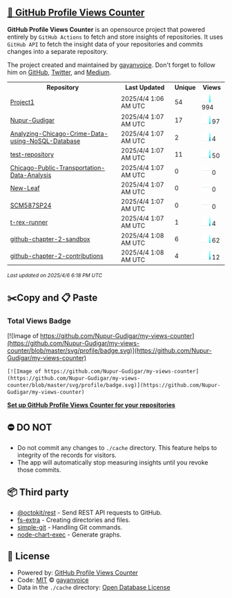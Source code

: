 ## [🚀 GitHub Profile Views Counter](https://github.com/gayanvoice/github-profile-views-counter)
**GitHub Profile Views Counter** is an opensource project that powered entirely by  `GitHub Actions` to fetch and store insights of repositories.
It uses `GitHub API` to fetch the insight data of your repositories and commits changes into a separate repository.

The project created and maintained by [gayanvoice](https://github.com/gayanvoice). Don't forget to follow him on [GitHub](https://github.com/gayanvoice), [Twitter](https://twitter.com/gayanvoice), and [Medium](https://gayanvoice.medium.com/).

<table>
	<tr>
		<th>
			Repository
		</th>
		<th>
			Last Updated
		</th>
		<th>
			Unique
		</th>
		<th>
			Views
		</th>
	</tr>
	<tr>
		<td>
			<a href="https://github.com/Nupur-Gudigar/my-views-counter/tree/master/readme/953498133/year.md">
				Project1
			</a>
		</td>
		<td>
			2025/4/4 1:06 AM UTC
		</td>
		<td>
			54
		</td>
		<td>
			<img alt="Response time graph" src="https://github.com/Nupur-Gudigar/my-views-counter/raw/master/graph/953498133/small/year.png" height="20"> 994
		</td>
	</tr>
	<tr>
		<td>
			<a href="https://github.com/Nupur-Gudigar/my-views-counter/tree/master/readme/953997944/year.md">
				Nupur-Gudigar
			</a>
		</td>
		<td>
			2025/4/4 1:07 AM UTC
		</td>
		<td>
			17
		</td>
		<td>
			<img alt="Response time graph" src="https://github.com/Nupur-Gudigar/my-views-counter/raw/master/graph/953997944/small/year.png" height="20"> 97
		</td>
	</tr>
	<tr>
		<td>
			<a href="https://github.com/Nupur-Gudigar/my-views-counter/tree/master/readme/755386523/year.md">
				Analyzing-Chicago-Crime-Data-using-NoSQL-Database
			</a>
		</td>
		<td>
			2025/4/4 1:07 AM UTC
		</td>
		<td>
			2
		</td>
		<td>
			<img alt="Response time graph" src="https://github.com/Nupur-Gudigar/my-views-counter/raw/master/graph/755386523/small/year.png" height="20"> 4
		</td>
	</tr>
	<tr>
		<td>
			<a href="https://github.com/Nupur-Gudigar/my-views-counter/tree/master/readme/952027651/year.md">
				test-repository
			</a>
		</td>
		<td>
			2025/4/4 1:07 AM UTC
		</td>
		<td>
			11
		</td>
		<td>
			<img alt="Response time graph" src="https://github.com/Nupur-Gudigar/my-views-counter/raw/master/graph/952027651/small/year.png" height="20"> 50
		</td>
	</tr>
	<tr>
		<td>
			<a href="https://github.com/Nupur-Gudigar/my-views-counter/tree/master/readme/816065386/year.md">
				Chicago-Public-Transportation-Data-Analysis
			</a>
		</td>
		<td>
			2025/4/4 1:07 AM UTC
		</td>
		<td>
			0
		</td>
		<td>
			<img alt="Response time graph" src="https://github.com/Nupur-Gudigar/my-views-counter/raw/master/graph/816065386/small/year.png" height="20"> 0
		</td>
	</tr>
	<tr>
		<td>
			<a href="https://github.com/Nupur-Gudigar/my-views-counter/tree/master/readme/816072591/year.md">
				New-Leaf
			</a>
		</td>
		<td>
			2025/4/4 1:07 AM UTC
		</td>
		<td>
			0
		</td>
		<td>
			<img alt="Response time graph" src="https://github.com/Nupur-Gudigar/my-views-counter/raw/master/graph/816072591/small/year.png" height="20"> 0
		</td>
	</tr>
	<tr>
		<td>
			<a href="https://github.com/Nupur-Gudigar/my-views-counter/tree/master/readme/777939785/year.md">
				SCM587SP24
			</a>
		</td>
		<td>
			2025/4/4 1:07 AM UTC
		</td>
		<td>
			0
		</td>
		<td>
			<img alt="Response time graph" src="https://github.com/Nupur-Gudigar/my-views-counter/raw/master/graph/777939785/small/year.png" height="20"> 0
		</td>
	</tr>
	<tr>
		<td>
			<a href="https://github.com/Nupur-Gudigar/my-views-counter/tree/master/readme/954031080/year.md">
				t-rex-runner
			</a>
		</td>
		<td>
			2025/4/4 1:07 AM UTC
		</td>
		<td>
			1
		</td>
		<td>
			<img alt="Response time graph" src="https://github.com/Nupur-Gudigar/my-views-counter/raw/master/graph/954031080/small/year.png" height="20"> 4
		</td>
	</tr>
	<tr>
		<td>
			<a href="https://github.com/Nupur-Gudigar/my-views-counter/tree/master/readme/953493884/year.md">
				github-chapter-2-sandbox
			</a>
		</td>
		<td>
			2025/4/4 1:08 AM UTC
		</td>
		<td>
			6
		</td>
		<td>
			<img alt="Response time graph" src="https://github.com/Nupur-Gudigar/my-views-counter/raw/master/graph/953493884/small/year.png" height="20"> 62
		</td>
	</tr>
	<tr>
		<td>
			<a href="https://github.com/Nupur-Gudigar/my-views-counter/tree/master/readme/955546787/year.md">
				github-chapter-2-contributions
			</a>
		</td>
		<td>
			2025/4/4 1:08 AM UTC
		</td>
		<td>
			4
		</td>
		<td>
			<img alt="Response time graph" src="https://github.com/Nupur-Gudigar/my-views-counter/raw/master/graph/955546787/small/year.png" height="20"> 12
		</td>
	</tr>
</table>

<small><i>Last updated on 2025/4/6 6:18 PM UTC</i></small>

## ✂️Copy and 📋 Paste
### Total Views Badge
[![Image of https://github.com/Nupur-Gudigar/my-views-counter](https://github.com/Nupur-Gudigar/my-views-counter/blob/master/svg/profile/badge.svg)](https://github.com/Nupur-Gudigar/my-views-counter)

```readme
[![Image of https://github.com/Nupur-Gudigar/my-views-counter](https://github.com/Nupur-Gudigar/my-views-counter/blob/master/svg/profile/badge.svg)](https://github.com/Nupur-Gudigar/my-views-counter)
```
[**Set up GitHub Profile Views Counter for your repositories**](https://github.com/gayanvoice/github-profile-views-counter)
## ⛔ DO NOT
- Do not commit any changes to `./cache` directory. This feature helps to integrity of the records for visitors.
- The app will automatically stop measuring insights until you revoke those commits.
## 📦 Third party

- [@octokit/rest](https://www.npmjs.com/package/@octokit/rest) - Send REST API requests to GitHub.
- [fs-extra](https://www.npmjs.com/package/fs-extra) - Creating directories and files.
- [simple-git](https://www.npmjs.com/package/simple-git) - Handling Git commands.
- [node-chart-exec](https://www.npmjs.com/package/node-chart-exec) - Generate graphs.
## 📄 License
- Powered by: [GitHub Profile Views Counter](https://github.com/gayanvoice/github-profile-views-counter)
- Code: [MIT](./LICENSE) © [gayanvoice](https://github.com/gayanvoice)
- Data in the `./cache` directory: [Open Database License](https://opendatacommons.org/licenses/odbl/1-0/)
